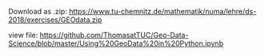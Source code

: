 
Download as .zip: https://www.tu-chemnitz.de/mathematik/numa/lehre/ds-2018/exercises/GEOdata.zip

view file: https://github.com/ThomasatTUC/Geo-Data-Science/blob/master/Using%20GeoData%20in%20Python.ipynb


